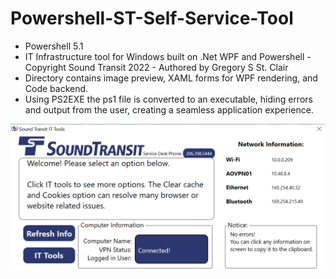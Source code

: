 # Powershell-ST-Self-Service-Tool
- Powershell 5.1
- IT Infrastructure tool for Windows built on .Net WPF and Powershell - Copyright Sound Transit 2022 - Authored by Gregory S St. Clair
- Directory contains image preview, XAML forms for WPF rendering, and Code backend.
- Using PS2EXE the ps1 file is converted to an executable, hiding errors and output from the user, creating a seamless application experience. 

![ImageSTTool](https://github.com/Greg-StClair/Powershell-ST-Self-Service-Tool/blob/main/ST%20Self%20Service.PNG)
